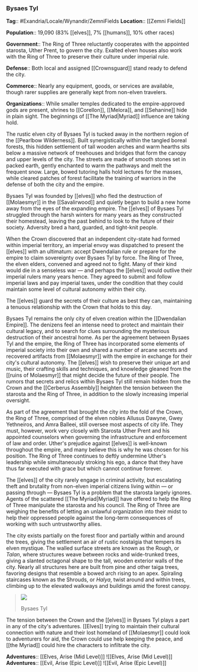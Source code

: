 ### Bysaes Tyl
**Tag**:: #Exandria/Locale/Wynandir/ZemniFields
**Location**:: [[Zemni Fields]]

**Population**:: 19,090 (83% [[elves]], 7% [[humans]], 10% other races)

**Government**:: The Ring of Three reluctantly cooperates with the appointed starosta, Uther Prent, to govern the city. Exalted elven houses also work with the Ring of Three to preserve their culture under imperial rule.

**Defense**:: Both local and assigned [[Crownsguard]] stand ready to defend the city.

**Commerce**:: Nearly any equipment, goods, or services are available, though rarer supplies are generally kept from non-elven travelers.

**Organizations**:: While smaller temples dedicated to the empire-approved gods are present, shrines to [[Corellon]], [[Melora]], and [[Sehanine]] hide in plain sight. The beginnings of [[The Myriad|Myriad]] influence are taking hold.

The rustic elven city of Bysaes Tyl is tucked away in the northern region of the [[Pearlbow Wilderness]]. Built synergistically within the tangled boreal forests, this hidden settlement of tall wooden arches and warm hearths sits below a massive network of treehouses and bridges that form the canopy and upper levels of the city. The streets are made of smooth stones set in packed earth, gently enchanted to warm the pathways and melt the frequent snow. Large, bowed tutoring halls hold lectures for the masses, while cleared patches of forest facilitate the training of warriors in the defense of both the city and the empire.

Bysaes Tyl was founded by [[elves]] who fled the destruction of [[Molaesmyr]] in the [[Savalirwood]] and quietly began to build a new home away from the eyes of the expanding empire. The [[elves]] of Bysaes Tyl struggled through the harsh winters for many years as they constructed their homestead, leaving the past behind to look to the future of their society. Adversity bred a hard, guarded, and tight-knit people.

When the Crown discovered that an independent city-state had formed within imperial territory, an imperial envoy was dispatched to present the [[elves]] with an ultimatum: accept Dwendalian rule or prepare for the empire to claim sovereignty over Bysaes Tyl by force. The Ring of Three, the elven elders, convened and agreed not to fight. Many of their kind would die in a senseless war — and perhaps the [[elves]] would outlive their imperial rulers many years hence. They agreed to submit and follow imperial laws and pay imperial taxes, under the condition that they could maintain some level of cultural autonomy within their city.

The [[elves]] guard the secrets of their culture as best they can, maintaining a tenuous relationship with the Crown that holds to this day.

Bysaes Tyl remains the only city of elven creation within the [[Dwendalian Empire]]. The denizens feel an intense need to protect and maintain their cultural legacy, and to search for clues surrounding the mysterious destruction of their ancestral home. As per the agreement between Bysaes Tyl and the empire, the Ring of Three has incorporated some elements of imperial society into their own and shared a number of arcane secrets and recovered artifacts from [[Molaesmyr]] with the empire in exchange for their city's cultural autonomy. The [[elves]] wish to preserve their unique art and music, their crafting skills and techniques, and knowledge gleaned from the [[ruins of Molaesmyr]] that might decide the future of their people. The rumors that secrets and relics within Bysaes Tyl still remain hidden from the Crown and the [[Cerberus Assembly]] heighten the tension between the starosta and the Ring of Three, in addition to the slowly increasing imperial oversight.

As part of the agreement that brought the city into the fold of the Crown, the Ring of Three, comprised of the elven nobles Allusus Dawyne, Gwey Yethneiros, and Amra Balleei, still oversee most aspects of city life. They must, however, work very closely with Starosta Uther Prent and his appointed counselors when governing the infrastructure and enforcement of law and order. Uther's prejudice against [[elves]] is well-known throughout the empire, and many believe this is why he was chosen for his position. The Ring of Three continues to deftly undermine Uther's leadership while simultaneously stroking his ego, a dance that they have thus far executed with grace but which cannot continue forever.

The [[elves]] of the city rarely engage in criminal activity, but escalating theft and brutality from non-elven imperial citizens living within — or passing through — Bysaes Tyl is a problem that the starosta largely ignores. Agents of the scattered [[The Myriad|Myriad]] have offered to help the Ring of Three manipulate the starosta and his council. The Ring of Three are weighing the benefits of letting an unlawful organization into their midst to help their oppressed people against the long-term consequences of working with such untrustworthy allies.

The city exists partially on the forest floor and partially within and around the trees, giving the settlement an air of rustic nostalgia that tempers its elven mystique. The walled surface streets are known as the Rough, or _Talan_, where structures weave between rocks and wide-trunked trees, giving a slanted octagonal shape to the tall, wooden exterior walls of the city. Nearly all structures here are built from pine and other taiga trees, favoring designs that resemble a bowed arch rising to an apex. Spiraling staircases known as the Shrouds, or _Halya_, twist around and within trees, climbing up to the elevated walkways and buildings amid the forest canopy.

> ![](https://media.dndbeyond.com/compendium-images/egtw/yDOyqyOocErRgYJK/03-10.png)
> 
> Bysaes Tyl

The tension between the Crown and the [[elves]] in Bysaes Tyl plays a part in any of the city's adventures. [[Elves]] trying to maintain their cultural connection with nature and their lost homeland of [[Molaesmyr]] could look to adventurers for aid, the Crown could use help keeping the peace, and [[the Myriad]] could hire the characters to infiltrate the city.

**Adventures**:: [[Elves, Arise (Mid Level)]]
![[Elves, Arise (Mid Level)]]
**Adventures**:: [[Evil, Arise (Epic Level)]]
![[Evil, Arise (Epic Level)]]